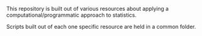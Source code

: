 This repository is built out of various resources about applying a
computational/programmatic approach to statistics.

Scripts built out of each one specific resource are held in a common folder.